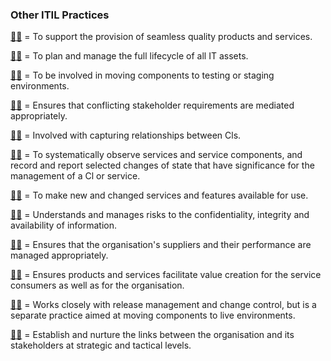 ### Other ITIL Practices
[:man_shrugging:](/answers/SupplierManagement.md) = To support the provision of seamless quality products and services.

[:man_shrugging:](/answers/ITAssetManagement.md) = To plan and manage the full lifecycle of all IT assets.

[:man_shrugging:](/answers/DeploymentManagement.md) = To be involved in moving components to testing or staging environments.

[:man_shrugging:](/answers/RelationshipManagement.md) = Ensures that conflicting stakeholder requirements are mediated appropriately.

[:man_shrugging:](/answers/ServiceConfigurationManagement.md) = Involved with capturing relationships between Cls.

[:man_shrugging:](/answers/MonitoringAndEventManagement.md) = To systematically observe services and service components, and record and report selected changes of state that have significance for the management of a Cl or service.

[:man_shrugging:](/answers/ReleaseManagement.md) = To make new and changed services and features available for use.

[:man_shrugging:](/answers/InformationSecurityManagement.md) = Understands and manages risks to the confidentiality, integrity and availability of information.

[:man_shrugging:](/answers/SupplierManagement.md) = Ensures that the organisation's suppliers and their performance are managed appropriately.

[:man_shrugging:](/answers/RelationshipManagement.md) = Ensures products and services facilitate value creation for the service consumers as well as for the organisation.

[:man_shrugging:](/answers/DeploymentManagement.md) = Works closely with release management and change control, but is a separate practice aimed at moving components to live environments.

[:man_shrugging:](/answers/RelationshipManagement.md) = Establish and nurture the links between the organisation and its stakeholders at strategic and tactical levels.
